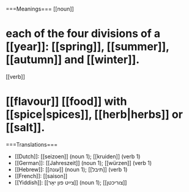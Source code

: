 ===Meanings===
[[noun]]
# each of the four divisions of a [[year]]: [[spring]], [[summer]], [[autumn]] and [[winter]].

[[verb]]
# [[flavour]] [[food]] with [[spice|spices]], [[herb|herbs]] or [[salt]].

===Translations===
* [[Dutch]]: [[seizoen]] (noun 1); [[kruiden]] (verb 1)
* [[German]]: [[Jahreszeit]] (noun 1); [[würzen]] (verb 1)
* [[Hebrew]]: [[עונה]] (noun 1);  [[תיבל]] (verb 1)
* [[French]]: [[saison]]
* [[Yiddish]]: [[צײַט פון יאָר]] (noun 1); [[צוריכטן]]